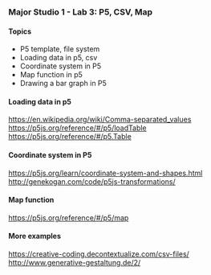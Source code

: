 ### Major Studio 1 - Lab 3: P5, CSV, Map

#### Topics
- P5 template, file system
- Loading data in p5, csv
- Coordinate system in P5
- Map function in p5
- Drawing a bar graph in P5

#### Loading data in p5
https://en.wikipedia.org/wiki/Comma-separated_values  
https://p5js.org/reference/#/p5/loadTable  
https://p5js.org/reference/#/p5.Table  

#### Coordinate system in P5
https://p5js.org/learn/coordinate-system-and-shapes.html  
http://genekogan.com/code/p5js-transformations/  

#### Map function
https://p5js.org/reference/#/p5/map

#### More examples
https://creative-coding.decontextualize.com/csv-files/  
http://www.generative-gestaltung.de/2/
